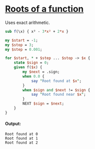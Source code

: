 [1]: https://rosettacode.org/wiki/Roots_of_a_function

# [Roots of a function][1]


Uses exact arithmetic.

```perl
sub f(\x) { x³ - 3*x² + 2*x }

my $start = -1;
my $stop = 3;
my $step = 0.001;

for $start, * + $step ... $stop -> $x {
    state $sign = 0;
    given f($x) {
        my $next = .sign;
        when 0.0 {
            say "Root found at $x";
        }
        when $sign and $next != $sign {
            say "Root found near $x";
        }
        NEXT $sign = $next;
    }
}
```

#### Output:
```
Root found at 0
Root found at 1
Root found at 2
```

